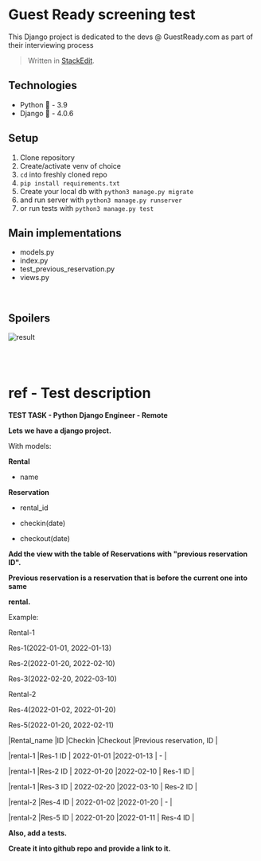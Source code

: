 # Guest Ready screening test
This Django project is dedicated to the devs @ GuestReady.com as part of their interviewing process


> Written in  [StackEdit](https://stackedit.io/).


## Technologies

 - Python 🐍 - 3.9
 - Django 📄 - 4.0.6
 

## Setup

1. Clone repository
2. Create/activate venv of choice
3. `cd` into freshly cloned repo
4. `pip install requirements.txt`
5. Create your local db with `python3 manage.py migrate`
6. and run server with `python3 manage.py runserver`
7. or  run tests with `python3 manage.py test`


## Main implementations
- models.py
- index.py
- test_previous_reservation.py
- views.py

<br>


## Spoilers
![result](https://user-images.githubusercontent.com/51651537/182032388-068f6eaf-b17e-4fa9-aaaf-6dab995a14b1.png)





<br>
<br>

# ref - Test description
  

**TEST TASK - Python Django Engineer - Remote**

  

**Lets we have a django project.**

With models:

  

**Rental**

- name

**Reservation**

- rental_id

- checkin(date)

- checkout(date)

  

  

**Add the view with the table of Reservations with "previous reservation ID".**

**Previous reservation is a reservation that is before the current one into same**

**rental.**

  

  

Example:

Rental-1

Res-1(2022-01-01, 2022-01-13)

Res-2(2022-01-20, 2022-02-10)

Res-3(2022-02-20, 2022-03-10)

  

Rental-2

Res-4(2022-01-02, 2022-01-20)

Res-5(2022-01-20, 2022-02-11)

  

  

|Rental_name  |ID  |Checkin  |Checkout  |Previous reservation, ID  |

|rental-1 |Res-1 ID  | 2022-01-01  |2022-01-13  | -  |

|rental-1 |Res-2 ID  | 2022-01-20  |2022-02-10  | Res-1 ID |

|rental-1 |Res-3 ID  | 2022-02-20  |2022-03-10  | Res-2 ID |

|rental-2 |Res-4 ID  | 2022-01-02  |2022-01-20  | -  |

|rental-2 |Res-5 ID  | 2022-01-20  |2022-01-11  | Res-4 ID |

  

**Also, add a tests.**

**Create it into github repo and provide a link to it.**
